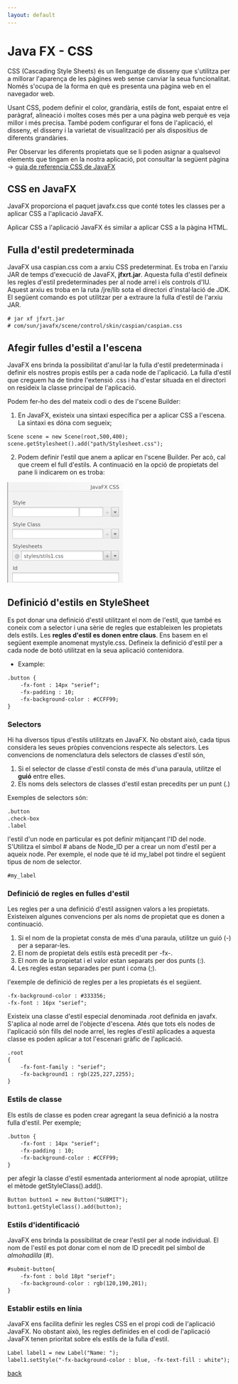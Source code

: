 ```yaml
---
layout: default
---
```


# Java FX - CSS

CSS (Cascading Style Sheets) és un llenguatge de disseny que s'utilitza per a millorar l'aparença de les pàgines web sense canviar la seua funcionalitat. Només s'ocupa de la forma en què es presenta una pàgina web en el navegador web.

Usant CSS, podem definir el color, grandària, estils de font, espaiat entre el paràgraf, alineació i moltes coses més per a una pàgina web perquè es veja millor i més precisa. També podem configurar el fons de l'aplicació, el disseny, el disseny i la varietat de visualització per als dispositius de diferents grandàries.

Per Observar les diferents propietats que se li poden asignar a qualsevol elements que tingam en la nostra aplicació, pot consultar la següent pàgina -> [guia de referencia CSS de JavaFX](https://docs.oracle.com/javafx/2/api/javafx/scene/doc-files/cssref.html)


## CSS en JavaFX

JavaFX proporciona el paquet javafx.css que conté totes les classes per a aplicar CSS a l'aplicació JavaFX.

Aplicar CSS a l'aplicació JavaFX és similar a aplicar CSS a la pàgina HTML. 

## Fulla d'estil predeterminada

JavaFX usa caspian.css com a arxiu CSS predeterminat. Es troba en l'arxiu JAR de temps d'execució de JavaFX, **jfxrt.jar**. Aquesta fulla d'estil defineix les regles d'estil predeterminades per al node arrel i els controls d'IU. Aquest arxiu es troba en la ruta /jre/lib sota el directori d'instal·lació de JDK. El següent comando es pot utilitzar per a extraure la fulla d'estil de l'arxiu JAR.

~~~
# jar xf jfxrt.jar    
# com/sun/javafx/scene/control/skin/caspian/caspian.css
~~~

## Afegir fulles d'estil a l'escena

JavaFX ens brinda la possibilitat d'anul·lar la fulla d'estil predeterminada i definir els nostres propis estils per a cada node de l'aplicació. La fulla d'estil que creguem ha de tindre l'extensió .css i ha d'estar situada en el directori on resideix la classe principal de l'aplicació.

Podem fer-ho des del mateix codi o des de l'scene Builder:

1. En JavaFX, existeix una sintaxi específica per a aplicar CSS a l'escena. La sintaxi es dóna com segueix;
~~~
Scene scene = new Scene(root,500,400);
scene.getStylesheet().add("path/Stylesheet.css");
~~~

2. Podem definir l'estil que anem a aplicar en l'scene Builder. Per acò, cal que creem el full d'estils. A continuació en la opció de propietats del pane li indicarem on es troba:

![css](./images/css1.png)

## Definició d'estils en StyleSheet

Es pot donar una definició d'estil utilitzant el nom de l'estil, que també es coneix com a selector i una sèrie de regles que estableixen les propietats dels estils. Les **regles d'estil es donen entre claus**. Ens basem en el següent exemple anomenat mystyle.css. Defineix la definició d'estil per a cada node de botó utilitzat en la seua aplicació contenidora.

- Example:
~~~
.button {
    -fx-font : 14px "serief";
    -fx-padding : 10;
    -fx-background-color : #CCFF99;
}
~~~

### Selectors

Hi ha diversos tipus d'estils utilitzats en JavaFX. No obstant això, cada tipus considera les seues pròpies convencions respecte als selectors. Les convencions de nomenclatura dels selectors de classes d'estil són,

1. Si el selector de classe d'estil consta de més d'una paraula, utilitze el **guió** entre elles.
2. Els noms dels selectors de classes d'estil estan precedits per un punt (.)

Exemples de selectors són:

~~~
.button
.check-box
.label
~~~

l'estil d'un node en particular es pot definir mitjançant l'ID del node. S'Utilitza el símbol # abans de Node_ID per a crear un nom d'estil per a aqueix node. Per exemple, el node que té id my_label pot tindre el següent tipus de nom de selector.

~~~
#my_label
~~~

### Definició de regles en fulles d'estil

Les regles per a una definició d'estil assignen valors a les propietats. Existeixen algunes convencions per als noms de propietat que es donen a continuació.

1. Si el nom de la propietat consta de més d'una paraula, utilitze un guió (-) per a separar-les.
2. El nom de propietat dels estils està precedit per -fx-.
3. El nom de la propietat i el valor estan separats per dos punts (:).
4. Les regles estan separades per punt i coma (;).

l'exemple de definició de regles per a les propietats és el següent.

~~~
-fx-background-color : #333356;
-fx-font : 16px "serief";
~~~

Existeix una classe d'estil especial denominada .root definida en javafx. S'aplica al node arrel de l'objecte d'escena. Atés que tots els nodes de l'aplicació són fills del node arrel, les regles d'estil aplicades a aquesta classe es poden aplicar a tot l'escenari gràfic de l'aplicació.

~~~
.root
{
    -fx-font-family : "serief";
    -fx-background1 : rgb(225,227,2255);
}
~~~

### Estils de classe

Els estils de classe es poden crear agregant la seua definició a la nostra fulla d'estil. Per exemple;

~~~
.button {
    -fx-font : 14px "serief";
    -fx-padding : 10;
    -fx-background-color : #CCFF99;
}
~~~

per afegir la classe d'estil esmentada anteriorment al node apropiat, utilitze el mètode getStyleClass().add().

~~~
Button button1 = new Button("SUBMIT");
button1.getStyleClass().add(button);
~~~

### Estils d'identificació

JavaFX ens brinda la possibilitat de crear l'estil per al node individual. El nom de l'estil es pot donar com el nom de ID precedit pel símbol de *almohadilla* (#).

~~~
#submit-button{
    -fx-font : bold 18pt "serief";
    -fx-background-color : rgb(120,190,201);
}
~~~

### Establir estils en línia

JavaFX ens facilita definir les regles CSS en el propi codi de l'aplicació JavaFX. No obstant això, les regles definides en el codi de l'aplicació JavaFX tenen prioritat sobre els estils de la fulla d'estil.

~~~
Label label1 = new Label("Name: ");
label1.setStyle("-fx-background-color : blue, -fx-text-fill : white");
~~~







[back](../../javafx.html)
